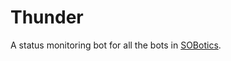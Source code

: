 # Thunder

A status monitoring bot for all the bots in [SOBotics](https://chat.stackoverflow.com/rooms/111347/sobotics).
